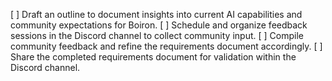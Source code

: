 [ ] Draft an outline to document insights into current AI capabilities and community expectations for Boiron.
[ ] Schedule and organize feedback sessions in the Discord channel to collect community input.
[ ] Compile community feedback and refine the requirements document accordingly.
[ ] Share the completed requirements document for validation within the Discord channel.